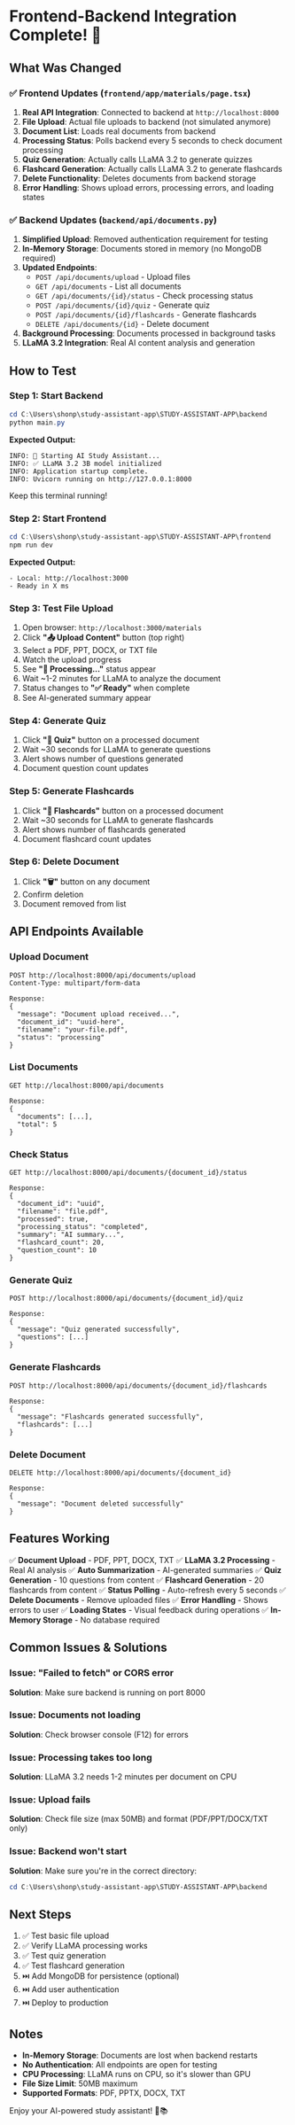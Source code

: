# Frontend-Backend Integration Complete! 🎉

## What Was Changed

### ✅ Frontend Updates (`frontend/app/materials/page.tsx`)
1. **Real API Integration**: Connected to backend at `http://localhost:8000`
2. **File Upload**: Actual file uploads to backend (not simulated anymore)
3. **Document List**: Loads real documents from backend
4. **Processing Status**: Polls backend every 5 seconds to check document processing
5. **Quiz Generation**: Actually calls LLaMA 3.2 to generate quizzes
6. **Flashcard Generation**: Actually calls LLaMA 3.2 to generate flashcards
7. **Delete Functionality**: Deletes documents from backend storage
8. **Error Handling**: Shows upload errors, processing errors, and loading states

### ✅ Backend Updates (`backend/api/documents.py`)
1. **Simplified Upload**: Removed authentication requirement for testing
2. **In-Memory Storage**: Documents stored in memory (no MongoDB required)
3. **Updated Endpoints**:
   - `POST /api/documents/upload` - Upload files
   - `GET /api/documents` - List all documents
   - `GET /api/documents/{id}/status` - Check processing status
   - `POST /api/documents/{id}/quiz` - Generate quiz
   - `POST /api/documents/{id}/flashcards` - Generate flashcards
   - `DELETE /api/documents/{id}` - Delete document
4. **Background Processing**: Documents processed in background tasks
5. **LLaMA 3.2 Integration**: Real AI content analysis and generation

## How to Test

### Step 1: Start Backend
```powershell
cd C:\Users\shonp\study-assistant-app\STUDY-ASSISTANT-APP\backend
python main.py
```

**Expected Output:**
```
INFO: 🚀 Starting AI Study Assistant...
INFO: ✅ LLaMA 3.2 3B model initialized
INFO: Application startup complete.
INFO: Uvicorn running on http://127.0.0.1:8000
```

Keep this terminal running!

### Step 2: Start Frontend
```powershell
cd C:\Users\shonp\study-assistant-app\STUDY-ASSISTANT-APP\frontend
npm run dev
```

**Expected Output:**
```
- Local: http://localhost:3000
- Ready in X ms
```

### Step 3: Test File Upload
1. Open browser: `http://localhost:3000/materials`
2. Click **"📤 Upload Content"** button (top right)
3. Select a PDF, PPT, DOCX, or TXT file
4. Watch the upload progress
5. See **"🔄 Processing..."** status appear
6. Wait ~1-2 minutes for LLaMA to analyze the document
7. Status changes to **"✅ Ready"** when complete
8. See AI-generated summary appear

### Step 4: Generate Quiz
1. Click **"🎯 Quiz"** button on a processed document
2. Wait ~30 seconds for LLaMA to generate questions
3. Alert shows number of questions generated
4. Document question count updates

### Step 5: Generate Flashcards
1. Click **"🧠 Flashcards"** button on a processed document
2. Wait ~30 seconds for LLaMA to generate flashcards
3. Alert shows number of flashcards generated
4. Document flashcard count updates

### Step 6: Delete Document
1. Click **"🗑️"** button on any document
2. Confirm deletion
3. Document removed from list

## API Endpoints Available

### Upload Document
```
POST http://localhost:8000/api/documents/upload
Content-Type: multipart/form-data

Response:
{
  "message": "Document upload received...",
  "document_id": "uuid-here",
  "filename": "your-file.pdf",
  "status": "processing"
}
```

### List Documents
```
GET http://localhost:8000/api/documents

Response:
{
  "documents": [...],
  "total": 5
}
```

### Check Status
```
GET http://localhost:8000/api/documents/{document_id}/status

Response:
{
  "document_id": "uuid",
  "filename": "file.pdf",
  "processed": true,
  "processing_status": "completed",
  "summary": "AI summary...",
  "flashcard_count": 20,
  "question_count": 10
}
```

### Generate Quiz
```
POST http://localhost:8000/api/documents/{document_id}/quiz

Response:
{
  "message": "Quiz generated successfully",
  "questions": [...]
}
```

### Generate Flashcards
```
POST http://localhost:8000/api/documents/{document_id}/flashcards

Response:
{
  "message": "Flashcards generated successfully",
  "flashcards": [...]
}
```

### Delete Document
```
DELETE http://localhost:8000/api/documents/{document_id}

Response:
{
  "message": "Document deleted successfully"
}
```

## Features Working

✅ **Document Upload** - PDF, PPT, DOCX, TXT
✅ **LLaMA 3.2 Processing** - Real AI analysis
✅ **Auto Summarization** - AI-generated summaries
✅ **Quiz Generation** - 10 questions from content
✅ **Flashcard Generation** - 20 flashcards from content
✅ **Status Polling** - Auto-refresh every 5 seconds
✅ **Delete Documents** - Remove uploaded files
✅ **Error Handling** - Shows errors to user
✅ **Loading States** - Visual feedback during operations
✅ **In-Memory Storage** - No database required

## Common Issues & Solutions

### Issue: "Failed to fetch" or CORS error
**Solution**: Make sure backend is running on port 8000

### Issue: Documents not loading
**Solution**: Check browser console (F12) for errors

### Issue: Processing takes too long
**Solution**: LLaMA 3.2 needs 1-2 minutes per document on CPU

### Issue: Upload fails
**Solution**: Check file size (max 50MB) and format (PDF/PPT/DOCX/TXT only)

### Issue: Backend won't start
**Solution**: Make sure you're in the correct directory:
```powershell
cd C:\Users\shonp\study-assistant-app\STUDY-ASSISTANT-APP\backend
```

## Next Steps

1. ✅ Test basic file upload
2. ✅ Verify LLaMA processing works
3. ✅ Test quiz generation
4. ✅ Test flashcard generation
5. ⏭️ Add MongoDB for persistence (optional)
6. ⏭️ Add user authentication
7. ⏭️ Deploy to production

## Notes

- **In-Memory Storage**: Documents are lost when backend restarts
- **No Authentication**: All endpoints are open for testing
- **CPU Processing**: LLaMA runs on CPU, so it's slower than GPU
- **File Size Limit**: 50MB maximum
- **Supported Formats**: PDF, PPTX, DOCX, TXT

Enjoy your AI-powered study assistant! 🚀📚

